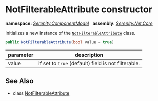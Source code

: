 # NotFilterableAttribute constructor
**namespace:** *[Serenity.ComponentModel](../../README.md#serenity.componentmodel-namespace)*   **assembly**: *[Serenity.Net.Core](../../README.md)*

Initializes a new instance of the [`NotFilterableAttribute`](../NotFilterableAttribute.md) class.

```csharp
public NotFilterableAttribute(bool value = true)
```

| parameter | description |
| --- | --- |
| value | if set to `true` (default) field is not filterable. |

## See Also

* class [NotFilterableAttribute](../NotFilterableAttribute.md)